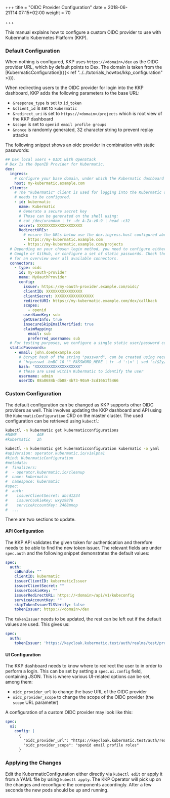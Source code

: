 +++
title = "OIDC Provider Configuration"
date = 2018-06-21T14:07:15+02:00
weight = 70

+++

This manual explains how to configure a custom OIDC provider to use with Kubermatic Kubernetes Platform (KKP).

### Default Configuration

When nothing is configured, KKP uses `https://<domain>/dex` as the OIDC provider
URL, which by default points to Dex. The domain is taken from the
[KubermaticConfiguration]({{< ref "../../tutorials_howtos/kkp_configuration" >}}).

When redirecting users to the OIDC provider for login into the KKP dashboard, KKP
adds the following parameters to the base URL:

- `&response_type` is set to `id_token`
- `&client_id` is set to `kubermatic`
- `&redirect_uri` is set to `https://<domain>/projects` which is root view of the KKP dashboard
- `&scope` is set to `openid email profile groups`
- `&nonce` is randomly generated, 32 character string to prevent replay attacks

The following snippet shows an oidc provider in combination with static passwords:

```yaml
## Dex local users + OIDC with OpenStack
# Dex Is the OpenID Provider for Kubermatic.
dex:
  ingress:
    # configure your base domain, under which the Kubermatic dashboard shall be available
    host: my-kubermatic.example.com
  clients:
    # The "kubermatic" client is used for logging into the Kubermatic dashboard. It always
    # needs to be configured.
    - id: kubermatic
      name: Kubermatic
      # Generate a secure secret key
      # Those can be generated on the shell using:
      # cat /dev/urandom | tr -dc A-Za-z0-9 | head -c32
      secret: XXXXXXXXXXXXXXXXXXXX
      RedirectURIs:
        # ensure the URLs below use the dex.ingress.host configured above
        - https://my-kubermatic.example.com
        - https://my-kubermatic.example.com/projects
  # Depending on your chosen login method, you need to configure either an OAuth provider like
  # Google or GitHub, or configure a set of static passwords. Check the `charts/oauth/values.yaml`
  # for an overview over all available connectors.
  connectors:
    - type: oidc
      id: my-oauth-provider
      name: MyOauthProvider
      config:
        issuer: https://my-oauth-provider.example.com/oidc/
        clientID: XXXXXXXXXXXXXXXX
        clientSecret: XXXXXXXXXXXXXXXXX
        redirectURI: https://my-kubermatic.example.com/dex/callback
        scopes:
          - openid
        userNameKey: sub
        getUserInfo: true
        insecureSkipEmailVerified: true
        claimMapping:
          email: sub
          preferred_username: sub
  # For testing purposes, we configure a single static user/password combination.
  staticPasswords:
    - email: john.doe@example.com
      # bcrypt hash of the string "password", can be created using recent versions of htpasswd:
      # `htpasswd -bnBC 10 "" PASSWORD_HERE | tr -d ':\n' | sed 's/$2y/$2a/'`
      hash: "XXXXXXXXXXXXXXXXXXXX"
      # these are used within Kubermatic to identify the user
      username: admin
      userID: 08a8684b-db88-4b73-90a9-3cd1661f5466
```

### Custom Configuration

The default configuration can be changed as KKP supports other OIDC providers as well. This
involves updating the KKP dashboard and API using the `KubermaticConfiguration` CRD on the
master cluster. The used configuration can be retrieved using `kubectl`:

```bash
kubectl -n kubermatic get kubermaticconfigurations
#NAME         AGE
#kubermatic   2h

kubectl -n kubermatic get kubermaticconfiguration kubermatic -o yaml
#apiVersion: operator.kubermatic.io/v1alpha1
#kind: KubermaticConfiguration
#metadata:
#  finalizers:
#  - operator.kubermatic.io/cleanup
#  name: kubermatic
#  namespace: kubermatic
#spec:
#  auth:
#    issuerClientSecret: abcd1234
#    issuerCookieKey: wxyz9876
#    serviceAccountKey: 2468mnop
#  ...
```

There are two sections to update.

#### API Configuration

The KKP API validates the given token for authentication and therefore needs to be able to
find the new token issuer. The relevant fields are under `spec.auth` and the following snippet
demonstrates the default values:

```yaml
spec:
  auth:
    caBundle: ""
    clientID: kubermatic
    issuerClientID: kubermaticIssuer
    issuerClientSecret: ""
    issuerCookieKey: ""
    issuerRedirectURL: https://<domain>/api/v1/kubeconfig
    serviceAccountKey: ""
    skipTokenIssuerTLSVerify: false
    tokenIssuer: https://<domain>/dex
```

The `tokenIssuer` needs to be updated, the rest can be left out if the default values are
used. This gives us:

```yaml
spec:
  auth:
    tokenIssuer: 'https://keycloak.kubermatic.test/auth/realms/test/protocol/openid-connect/auth'
```

#### UI Configuration

The KKP dashboard needs to know where to redirect the user to in order to perform a
login. This can be set by setting a `spec.ui.config` field, containing JSON. This is where
various UI-related options can be set, among them:

- `oidc_provider_url` to change the base URL of the OIDC provider
- `oidc_provider_scope` to change the scope of the OIDC provider (the `scope` URL parameter)

A configuration of a custom OIDC provider may look like this:

```yaml
spec:
  ui:
    config: |
      {
        "oidc_provider_url": "https://keycloak.kubermatic.test/auth/realms/test/protocol/openid-connect/auth",
        "oidc_provider_scope": "openid email profile roles"
      }
```

### Applying the Changes

Edit the KubermaticConfiguration either directly via `kubectl edit` or apply it from a YAML
file by using `kubectl apply`. The KKP Operator will pick up on the changes and
reconfigure the components accordingly. After a few seconds the new pods should be up and
running.

